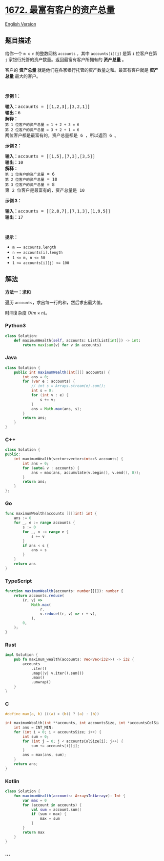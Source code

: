 # [1672. 最富有客户的资产总量](https://leetcode.cn/problems/richest-customer-wealth)

[English Version](/solution/1600-1699/1672.Richest%20Customer%20Wealth/README_EN.md)

## 题目描述

<!-- 这里写题目描述 -->

<p>给你一个 <code>m x n</code> 的整数网格 <code>accounts</code> ，其中 <code>accounts[i][j]</code> 是第 <code>i​​​​​<sup>​​​​​​</sup>​</code> 位客户在第 <code>j</code> 家银行托管的资产数量。返回最富有客户所拥有的 <strong>资产总量</strong> 。</p>

<p>客户的 <strong>资产总量</strong> 就是他们在各家银行托管的资产数量之和。最富有客户就是 <strong>资产总量</strong> 最大的客户。</p>

<p> </p>

<p><strong>示例 1：</strong></p>

<pre><strong>输入：</strong>accounts = [[1,2,3],[3,2,1]]
<strong>输出：</strong>6
<strong>解释：</strong>
<code>第 1 位客户的资产总量 = 1 + 2 + 3 = 6
第 2 位客户的资产总量 = 3 + 2 + 1 = 6
</code>两位客户都是最富有的，资产总量都是 6 ，所以返回 6 。
</pre>

<p><strong>示例 2：</strong></p>

<pre><strong>输入：</strong>accounts = [[1,5],[7,3],[3,5]]
<strong>输出：</strong>10
<strong>解释：</strong>
<code>第 1 位客户的资产总量</code> = 6
<code>第 2 位客户的资产总量</code> = 10 
<code>第 3 位客户的资产总量</code> = 8
第 2 位客户是最富有的，资产总量是 10</pre>

<p><strong>示例 3：</strong></p>

<pre><strong>输入：</strong>accounts = [[2,8,7],[7,1,3],[1,9,5]]
<strong>输出：</strong>17
</pre>

<p> </p>

<p><strong>提示：</strong></p>

<ul>
	<li><code>m == accounts.length</code></li>
	<li><code>n == accounts[i].length</code></li>
	<li><code>1 &lt;= m, n &lt;= 50</code></li>
	<li><code>1 &lt;= accounts[i][j] &lt;= 100</code></li>
</ul>

## 解法

<!-- 这里可写通用的实现逻辑 -->

**方法一：求和**

遍历 `accounts`，求出每一行的和，然后求出最大值。

时间复杂度 $O(m\times n)$。

<!-- tabs:start -->

### **Python3**

<!-- 这里可写当前语言的特殊实现逻辑 -->

```python
class Solution:
    def maximumWealth(self, accounts: List[List[int]]) -> int:
        return max(sum(v) for v in accounts)
```

### **Java**

<!-- 这里可写当前语言的特殊实现逻辑 -->

```java
class Solution {
    public int maximumWealth(int[][] accounts) {
        int ans = 0;
        for (var e : accounts) {
            // int s = Arrays.stream(e).sum();
            int s = 0;
            for (int v : e) {
                s += v;
            }
            ans = Math.max(ans, s);
        }
        return ans;
    }
}
```

### **C++**

```cpp
class Solution {
public:
    int maximumWealth(vector<vector<int>>& accounts) {
        int ans = 0;
        for (auto& v : accounts) {
            ans = max(ans, accumulate(v.begin(), v.end(), 0));
        }
        return ans;
    }
};
```

### **Go**

```go
func maximumWealth(accounts [][]int) int {
    ans := 0
    for _, e := range accounts {
        s := 0
        for _, v := range e {
            s += v
        }
        if ans < s {
            ans = s
        }
    }
    return ans
}
```

### **TypeScript**

```ts
function maximumWealth(accounts: number[][]): number {
    return accounts.reduce(
        (r, v) =>
            Math.max(
                r,
                v.reduce((r, v) => r + v),
            ),
        0,
    );
}
```

### **Rust**

```rust
impl Solution {
    pub fn maximum_wealth(accounts: Vec<Vec<i32>>) -> i32 {
        accounts
            .iter()
            .map(|v| v.iter().sum())
            .max()
            .unwrap()
    }
}
```

### **C**

```c
#define max(a, b) (((a) > (b)) ? (a) : (b))

int maximumWealth(int **accounts, int accountsSize, int *accountsColSize) {
    int ans = INT_MIN;
    for (int i = 0; i < accountsSize; i++) {
        int sum = 0;
        for (int j = 0; j < accountsColSize[i]; j++) {
            sum += accounts[i][j];
        }
        ans = max(ans, sum);
    }
    return ans;
}
```

### **Kotlin**

```kotlin
class Solution {
    fun maximumWealth(accounts: Array<IntArray>): Int {
        var max = 0
        for (account in accounts) {
            val sum = account.sum()
            if (sum > max) {
                max = sum
            }
        }
        return max
    }
}
```

### **...**

```

```

<!-- tabs:end -->
